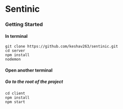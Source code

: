 # Sentinic

### Getting Started <br/>
#### In terminal <br/>
`git clone https://github.com/keshav263/sentinic.git`<br/>
`cd server`<br/>
`npm install`<br/>
`nodemon`<br/>

#### Open another terminal
##### Go to the root of the project
`cd client`<br/>
`npm install`<br/>
`npm start`<br/>
